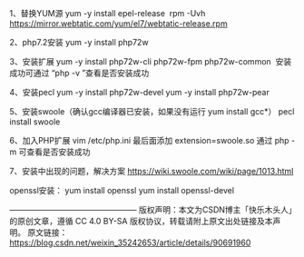 

1、替换YUM源
yum -y install epel-release 
rpm -Uvh https://mirror.webtatic.com/yum/el7/webtatic-release.rpm

2、php7.2安装
yum -y install php72w

3、安装扩展
yum -y install php72w-cli php72w-fpm php72w-common 
安装成功可通过 “php -v ”查看是否安装成功

4、安装pecl
yum -y install php72w-devel
yum -y install php72w-pear

5、安装swoole（确认gcc编译器已安装，如果没有运行 yum install gcc*）
pecl install swoole

6、加入PHP扩展
vim /etc/php.ini
最后面添加 extension=swoole.so
通过 php -m 可查看是否安装成功

7、安装中出现的问题，解决方案
https://wiki.swoole.com/wiki/page/1013.html

openssl安装：
yum install openssl
yum install openssl-devel


————————————————
版权声明：本文为CSDN博主「快乐木头人」的原创文章，遵循 CC 4.0 BY-SA 版权协议，转载请附上原文出处链接及本声明。
原文链接：https://blog.csdn.net/weixin_35242653/article/details/90691960